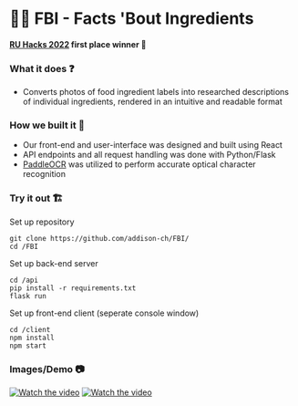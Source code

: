 # 🕵️‍♀️ FBI - Facts 'Bout Ingredients

#### [RU Hacks 2022](https://ru-hacks-2022-digital-15171.devpost.com/) first place winner 🥇


### What it does ❓
- Converts photos of food ingredient labels into researched descriptions of individual ingredients, rendered in an intuitive and readable format


### How we built it 🔨
- Our front-end and user-interface was designed and built using React
- API endpoints and all request handling was done with Python/Flask
- [PaddleOCR](https://github.com/PaddlePaddle/PaddleOCR) was utilized to perform accurate optical character recognition 

### Try it out 🏗
Set up repository
```
git clone https://github.com/addison-ch/FBI/
cd /FBI
```

Set up back-end server

   ```
   cd /api
pip install -r requirements.txt
flask run
   ```

Set up front-end client (seperate console window)
```
cd /client
npm install
npm start
```
### Images/Demo 📷
[![Watch the video](https://challengepost-s3-challengepost.netdna-ssl.com/photos/production/software_photos/001/926/114/datas/original.png)](https://www.youtube.com/watch?v=igmloHsiuGA)
[![Watch the video](https://challengepost-s3-challengepost.netdna-ssl.com/photos/production/software_photos/001/926/116/datas/original.png)](https://www.youtube.com/watch?v=igmloHsiuGA)
